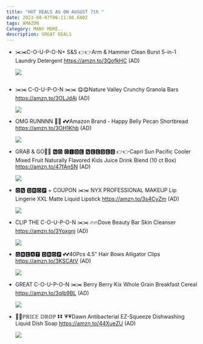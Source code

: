 ```yaml
---
title: "HOT DEALS AS ON AUGUST 7th "
date: 2023-08-07T06:11:08.680Z
tags: AMAZON
Category: MANY MORE..
description: GREAT DEALS
---
```

* ✂️✂️C-O-U-P-O-N+ S&S
  👉👉Arm & Hammer Clean Burst 5-in-1 Laundry Detergent
  https://amzn.to/3QofkHC
  (AD)<!--StartFragment-->

  ![](https://m.media-amazon.com/images/I/81nSp68EWpL._AC_SL1500_.jpg)

  <!--EndFragment-->

  ![]()
* ✂️✂️ C-O-U-P-O-N ✂️✂️
  😋😋Nature Valley Crunchy Granola Bars
  https://amzn.to/3OLJdAj
  (AD)<!--StartFragment-->

  ![](https://m.media-amazon.com/images/I/81jqOpL8LWL._SL1500_.jpg)

  <!--EndFragment-->
* OMG RUNNNN 🏃🏃
  💕💕Amazon Brand - Happy Belly Pecan Shortbread
  https://amzn.to/3OH1Khb
  (AD)<!--StartFragment-->

  ![](https://m.media-amazon.com/images/I/71YeH-4TnDL._SL1500_.jpg)

  <!--EndFragment-->
* GRAB & GO🏃🏃
  🅽🅾 🅲🅸🅳🅴 🅽🅴🅴🅳🅴🅳
  👉👉Capri Sun Pacific Cooler Mixed Fruit Naturally Flavored Kids Juice Drink Blend (10 ct Box)
  https://amzn.to/47fAnSN
  (AD)<!--StartFragment-->

  ![](https://m.media-amazon.com/images/I/8174aq19oDL._SL1500_.jpg)

  <!--EndFragment-->
* 🅾🅽 🅳🆁🅾🅿 + COUPON ✂️✂️
  NYX PROFESSIONAL MAKEUP Lip Lingerie XXL Matte Liquid Lipstick
  https://amzn.to/3s4CyZm
  (AD)<!--StartFragment-->

  ![](https://m.media-amazon.com/images/I/71WitlLpEgL._SL1500_.jpg)

  <!--EndFragment-->
* CLIP THE C-O-U-P-O-N ✂️✂️
  🔥🔥Dove Beauty Bar Skin Cleanser
  https://amzn.to/3Yoxgnj
  (AD)<!--StartFragment-->

  ![](https://m.media-amazon.com/images/I/71b6yPN6jKL._SL1500_.jpg)

  <!--EndFragment-->
* 🅶🆁🅴🅰🆃 🅳🆁🅾🅿
  💕💕40Pcs 4.5" Hair Bows Alligator Clips
  https://amzn.to/3KSCAtV
  (AD)<!--StartFragment-->

  ![](https://m.media-amazon.com/images/I/71ThLskeG5L._SL1200_.jpg)

  <!--EndFragment-->
* GREAT C-O-U-P-O-N ✂️✂️
  Berry Berry Kix Whole Grain Breakfast Cereal
  https://amzn.to/3qlb9BL
  (AD)<!--StartFragment-->

  ![](https://m.media-amazon.com/images/I/81UqZ5S65IL._SL1500_.jpg)

  <!--EndFragment-->
* 🔽🔽ℙℝ𝕀ℂ𝔼 𝔻ℝ𝕆ℙ ⏬⏬
  💗💗Dawn Antibacterial EZ-Squeeze Dishwashing Liquid Dish Soap
  https://amzn.to/44XueZU
  (AD)<!--StartFragment-->

  ![](https://m.media-amazon.com/images/I/81xLb-ERDiL._AC_SL1500_.jpg)

  <!--EndFragment-->